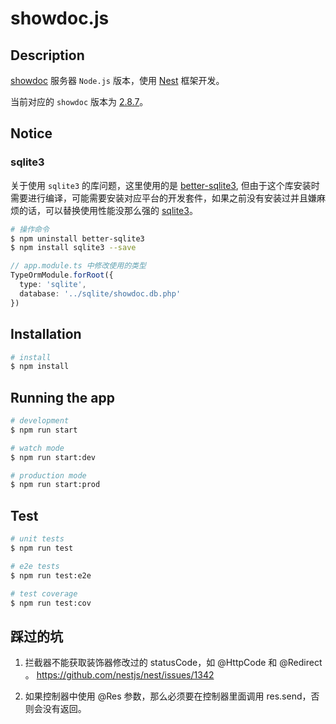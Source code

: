 # showdoc.js

## Description

[showdoc](https://github.com/star7th/showdoc) 服务器 `Node.js` 版本，使用 [Nest](https://github.com/nestjs/nest) 框架开发。

当前对应的 `showdoc` 版本为 [2.8.7](https://github.com/star7th/showdoc/releases/tag/v2.8.7)。

## Notice

### sqlite3

关于使用 `sqlite3` 的库问题，这里使用的是 [better-sqlite3](https://github.com/JoshuaWise/better-sqlite3), 但由于这个库安装时需要进行编译，可能需要安装对应平台的开发套件，如果之前没有安装过并且嫌麻烦的话，可以替换使用性能没那么强的 [sqlite3](https://github.com/mapbox/node-sqlite3)。

```bash
# 操作命令
$ npm uninstall better-sqlite3
$ npm install sqlite3 --save
```

```ts
// app.module.ts 中修改使用的类型
TypeOrmModule.forRoot({
  type: 'sqlite',
  database: '../sqlite/showdoc.db.php'
})
```

## Installation

```bash
# install
$ npm install
```

## Running the app

```bash
# development
$ npm run start

# watch mode
$ npm run start:dev

# production mode
$ npm run start:prod
```

## Test

```bash
# unit tests
$ npm run test

# e2e tests
$ npm run test:e2e

# test coverage
$ npm run test:cov
```

## 踩过的坑

1. 拦截器不能获取装饰器修改过的 statusCode，如 @HttpCode 和 @Redirect 。 <https://github.com/nestjs/nest/issues/1342>

2. 如果控制器中使用 @Res 参数，那么必须要在控制器里面调用 res.send，否则会没有返回。
